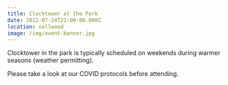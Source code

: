```yaml
---
title: Clocktower at the Park
date: 2022-07-24T21:00:00.000Z
location: sellwood
image: /img/event-banner.jpg
---
```

Clocktower in the park is typically scheduled on weekends during warmer seasons (weather permitting).

Please take a look at our COVID protocols before attending.